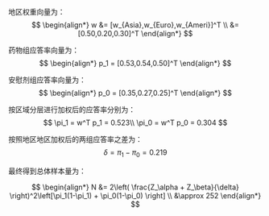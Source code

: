 地区权重向量为：
$$
\begin{align*}
w &= [w_{Asia},w_{Euro},w_{Ameri}]^T  \\
  &= [0.50,0.20,0.30]^T
\end{align*}
$$

药物组应答率向量为：
$$
\begin{align*}
p_1 = [0.53,0.54,0.50]^T
\end{align*}
$$

安慰剂组应答率向量为：
$$
\begin{align*}
p_0 = [0.35,0.27,0.25]^T
\end{align*}
$$

按区域分层进行加权后的应答率分别为：
$$
\pi_1 = w^T p_1 = 0.523\\
\pi_0 = w^T p_0 = 0.304
$$

按照地区地区加权后的两组应答率之差为：
$$
\delta = \pi_1 - \pi_0 = 0.219
$$

最终得到总体样本量为：

$$
\begin{align*}
N &= 2\left( 
    \frac{Z_\alpha + Z_\beta}{\delta}
\right)^2\left[\pi_1(1-\pi_1) + \pi_0(1-\pi_0) \right] \\
&\approx 252 
\end{align*}
$$